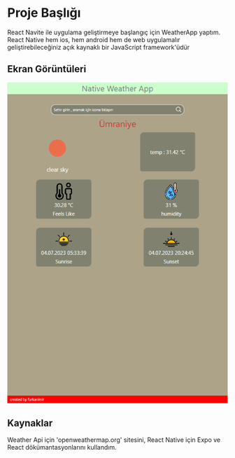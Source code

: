 
# Proje Başlığı

React Navite ile uygulama geliştirmeye başlangıç için WeatherApp yaptım.
React Native hem ios, hem android hem de web uygulamalır geliştirebileceğiniz açık kaynaklı bir JavaScript framework'üdür 



## Ekran Görüntüleri

![](assets/Screenshot_3.png)

  
## Kaynaklar
Weather Api için 'openweathermap.org' sitesini, React Native için Expo ve React dökümantasyonlarını kullandım.
